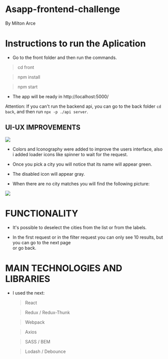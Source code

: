 # Asapp-frontend-challenge

By Milton Arce

# Instructions to run the Aplication

- Go to the front folder and then run the commands.

> cd front

> npm install

> npm start

- The app will be ready in http://localhost:5000/

Attention: If you can't run the backend api, you can go to the back folder `cd back`, and then run `npx -p ./api server`.

## UI-UX IMPROVEMENTS

![](https://i.ibb.co/VB9Dzzw/Screen-Shot-2020-03-22-at-17-11-07.png)

- Colors and Iconography were added to improve the users interface, also i added loader icons like spinner to wait for the request.

- Once you pick a city you will notice that its name will appear green.

- The disabled icon will appear gray.

- When there are no city matches you will find the following picture:

![](https://i.ibb.co/2WSZcjg/Screen-Shot-2020-03-22-at-17-49-05.png)

# FUNCTIONALITY

- It's possible to deselect the cities from the list or from the labels.

- In the first request or in the filter request you can only see 10 results, but you can go to the next page  
  or go back.

# MAIN TECHNOLOGIES AND LIBRARIES

- I used the next:

  > React

  > Redux / Redux-Thunk

  > Webpack

  > Axios

  > SASS / BEM

  > Lodash / Debounce
